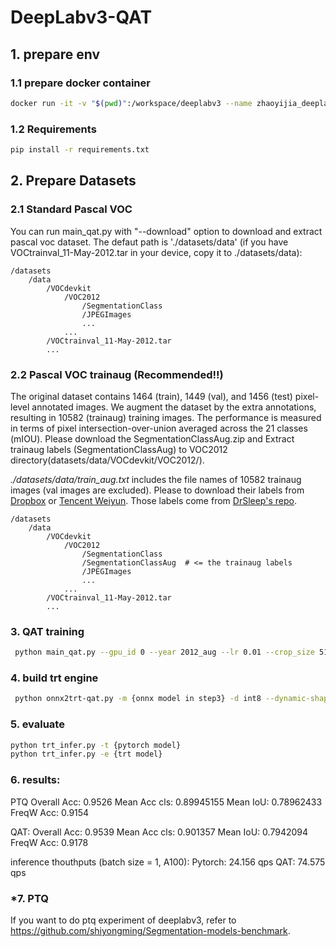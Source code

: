 
# DeepLabv3-QAT

## 1. prepare env

### 1.1 prepare docker container 

```bash
docker run -it -v "$(pwd)":/workspace/deeplabv3 --name zhaoyijia_deeplabv3_3  --shm-size=128g --gpus device=0 --net=host nvcr.io/nvidia/pytorch:22.03-py3 /bin/bash
```

### 1.2 Requirements

```bash
pip install -r requirements.txt
```

## 2. Prepare Datasets

### 2.1 Standard Pascal VOC
You can run main_qat.py with "--download" option to download and extract pascal voc dataset. The defaut path is './datasets/data' (if you have VOCtrainval_11-May-2012.tar in your device, copy it to ./datasets/data):

```
/datasets
    /data
        /VOCdevkit 
            /VOC2012 
                /SegmentationClass
                /JPEGImages
                ...
            ...
        /VOCtrainval_11-May-2012.tar
        ...
```

### 2.2  Pascal VOC trainaug (Recommended!!)


The original dataset contains 1464 (train), 1449 (val), and 1456 (test) pixel-level annotated images. We augment the dataset by the extra annotations, resulting in 10582 (trainaug) training images. The performance is measured in terms of pixel intersection-over-union averaged across the 21 classes (mIOU). Please download the SegmentationClassAug.zip and Extract trainaug labels (SegmentationClassAug) to VOC2012 directory(datasets/data/VOCdevkit/VOC2012/).

*./datasets/data/train_aug.txt* includes the file names of 10582 trainaug images (val images are excluded). Please to download their labels from [Dropbox](https://www.dropbox.com/s/oeu149j8qtbs1x0/SegmentationClassAug.zip?dl=0) or [Tencent Weiyun](https://share.weiyun.com/5NmJ6Rk). Those labels come from [DrSleep's repo](https://github.com/DrSleep/tensorflow-deeplab-resnet).



```
/datasets
    /data
        /VOCdevkit  
            /VOC2012
                /SegmentationClass
                /SegmentationClassAug  # <= the trainaug labels
                /JPEGImages
                ...
            ...
        /VOCtrainval_11-May-2012.tar
        ...
```

### 3. QAT training

```bash
 python main_qat.py --gpu_id 0 --year 2012_aug --lr 0.01 --crop_size 513 --batch_size 8
```

### 4. build trt engine

```bash
 python onnx2trt-qat.py -m {onnx model in step3} -d int8 --dynamic-shape
```

### 5. evaluate
```bash
python trt_infer.py -t {pytorch model}
python trt_infer.py -e {trt model}
```

### 6. results:
PTQ
Overall Acc: 0.9526
Mean Acc cls: 0.89945155
Mean IoU: 0.78962433
FreqW Acc: 0.9154

QAT:
Overall Acc: 0.9539
Mean Acc cls: 0.901357
Mean IoU: 0.7942094
FreqW Acc: 0.9178

inference thouthputs (batch size = 1, A100):
Pytorch: 24.156 qps
QAT: 74.575 qps

### *7. PTQ
If you want to do ptq experiment of deeplabv3, refer to https://github.com/shiyongming/Segmentation-models-benchmark.
